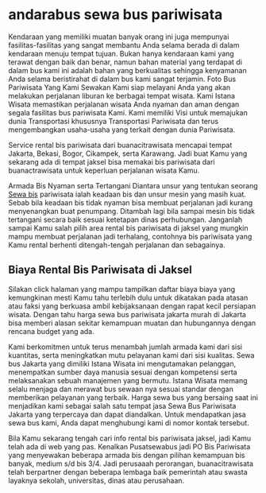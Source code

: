 # andarabus sewa bus pariwisata
Kendaraan yang memiliki muatan banyak orang ini juga mempunyai fasilitas-fasilitas yang sangat membantu Anda selama berada di dalam kendaraan menuju tempat tujuan. Bukan hanya kendaraan kami yang terawat dengan baik dan benar, namun bahan material yang terdapat di dalam bus kami ini adalah bahan yang berkualitas sehingga kenyamanan Anda selama beristirahat di dalam bus kami sangat terjamin.  Foto Bus Pariwisata Yang Kami Sewakan     Kami siap melayani Anda yang akan melakukan perjalanan liburan ke berbagai tempat wisata. Kami Istana Wisata memastikan perjalanan wisata Anda nyaman dan aman dengan segala fasilitas bus pariwisata Kami. Kami memiliki Visi untuk memajukan dunia Transportasi khususnya Transportasi Pariwisata dan terus mengembangkan usaha-usaha yang terkait dengan dunia Pariwisata.

Service rental bis pariwisata dari buanacitrawisata mencapai tempat Jakarta, Bekasi, Bogor, Cikampek, serta Karawang. Jadi buat Kamu yang sekarang ada di tempat jaksel bisa memakai bis pariwisata dari buanactrawisata untuk keperluan perjalanan wisata Kamu.

Armada Bis Nyaman serta Tertangani
Diantara unsur yang tentukan seorang [Sewa bis](https://andarabus.com/prosedur-melakukan-sewa-bus-murah-di-jakarta/) pariwisata ialah keadaan bis dan unsur mesin yang masih kuat. Sebab bila keadaan bis tidak nyaman bisa membuat perjalanan jadi kurang menyenangkan buat penumpang. Ditambah lagi bila sampai mesin bis tidak tertangani secara baik sesuai ketetapan dinas perhubungan. Janganlah sampai Kamu salah pilih area rental bis pariwisata di jaksel yang mungkin mampu membuat perjalanan jadi terhalang, contohnya bis pariwisata yang Kamu rental berhenti ditengah-tengah perjalanan dan sebagainya.

## Biaya Rental Bis Pariwisata di Jaksel

Silakan click halaman yang mampu tampilkan daftar biaya biaya yang kemungkinan mesti Kamu tahu terlebih dulu untuk dikatakan pada atasan atau faksi yang berkuasa ambil kebijaksanaan dengan rapat kecil persiapan wisata. Dengan tahu harga sewa bus pariwisata jakarta murah di Jakarta bisa memberi alasan sekitar kemampuan muatan dan hubungannya dengan rencana budget yang ada.

Kami berkomitmen untuk terus menambah jumlah armada kami dari sisi kuantitas, serta meningkatkan mutu pelayanan kami dari sisi kualitas. Sewa bus Jakarta yang dimiliki Istana Wisata ini mengutamakan pelanggan, menempatkan sumber daya manusia sesuai dengan kompetensi serta melaksanakan sebuah manajemen yang bermutu. Istana Wisata memang selalu menjaga dan merawat bus sewaan nya sesuai standar dengan memberikan pelayanan yang terbaik.  Harga sewa bus yang bersaing saat ini menjadikan kami sebagai salah satu tempat jasa Sewa Bus Pariwisata Jakarta yang terpercaya dan dapat diandalkan. Untuk mendapatkan jasa sewa bus kami, Anda dapat menghubungi kami di nomor kontak tersebut.

Bila Kamu sekarang tengah cari info rental bis pariwisata jaksel, jadi Kamu telah ada di web yang pas. Kenalkan Pusatsewabus jadi PO Bis Pariwisata yang menyewakan beberapa armada bis dengan pilihan kemampuan bis banyak, medium s/d bis 3/4. Jadi perusaaah perorangan, buanacitrawisata telah berpartner dengan beberapa lembaga baik pemerintah atau swasta layaknya sekolah, universitas, dinas atau perusahaan.
